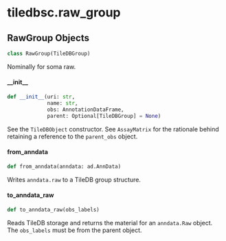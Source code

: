 <a id="tiledbsc.raw_group"></a>

# tiledbsc.raw\_group

<a id="tiledbsc.raw_group.RawGroup"></a>

## RawGroup Objects

```python
class RawGroup(TileDBGroup)
```

Nominally for soma raw.

<a id="tiledbsc.raw_group.RawGroup.__init__"></a>

#### \_\_init\_\_

```python
def __init__(uri: str,
             name: str,
             obs: AnnotationDataFrame,
             parent: Optional[TileDBGroup] = None)
```

See the `TileDBObject` constructor.
See `AssayMatrix` for the rationale behind retaining a reference to the `parent_obs` object.

<a id="tiledbsc.raw_group.RawGroup.from_anndata"></a>

#### from\_anndata

```python
def from_anndata(anndata: ad.AnnData)
```

Writes `anndata.raw` to a TileDB group structure.

<a id="tiledbsc.raw_group.RawGroup.to_anndata_raw"></a>

#### to\_anndata\_raw

```python
def to_anndata_raw(obs_labels)
```

Reads TileDB storage and returns the material for an `anndata.Raw` object.
The `obs_labels` must be from the parent object.

